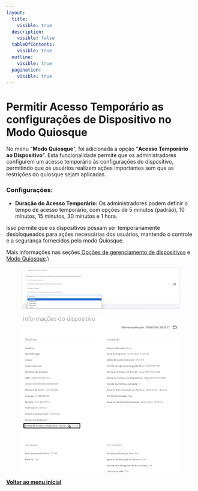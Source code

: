 ```yaml
---
layout:
  title:
    visible: true
  description:
    visible: false
  tableOfContents:
    visible: true
  outline:
    visible: true
  pagination:
    visible: true
---
```


# Permitir Acesso Temporário as configurações de Dispositivo no Modo Quiosque

No menu "**Modo Quiosque**", foi adicionada a opção "**Acesso Temporário ao Dispositivo**". Esta funcionalidade permite que os administradores configurem um acesso temporário às configurações do dispositivo, permitindo que os usuários realizem ações importantes sem que as restrições do quiosque sejam aplicadas.

### Configurações:

* **Duração do Acesso Temporário:** Os administradores podem definir o tempo de acesso temporário, com opções de 5 minutos (padrão), 10 minutos, 15 minutos, 30 minutos e 1 hora.

Isso permite que os dispositivos possam ser temporariamente desbloqueados para ações necessárias dos usuários, mantendo o controle e a segurança fornecidos pelo modo Quiosque.

Mais informações nas seções[ Opções de gerenciamento de dispositivos](https://datamob.gitbook.io/manual-administrador-datamob-enterprise/manual-do-administrador/portal/dispositivos/lista-de-dispositivos/opcoes-de-gerenciamento-de-dispositivos) e[ Modo Quiosque](https://datamob.gitbook.io/manual-administrador-datamob-enterprise/manual-do-administrador/portal/configuracoes/editar-politica/modo-quiosque).\


<figure><img src="../../../.gitbook/assets/image (148).png" alt=""><figcaption></figcaption></figure>

<figure><img src="../../../.gitbook/assets/Captura de tela 2024-06-03 180813 (1).png" alt=""><figcaption></figcaption></figure>

[**Voltar ao menu inicial**](./)
